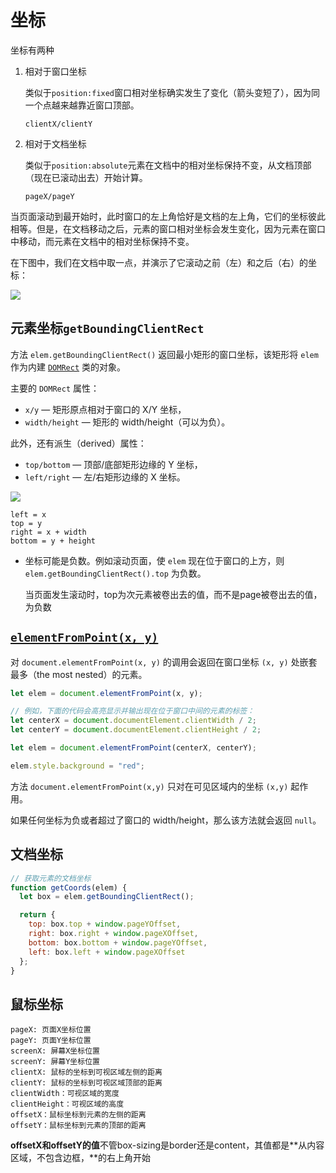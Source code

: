# 坐标

坐标有两种

1. 相对于窗口坐标

   类似于`position:fixed`窗口相对坐标确实发生了变化（箭头变短了），因为同一个点越来越靠近窗口顶部。

   `clientX/clientY`

2. 相对于文档坐标

   类似于`position:absolute`元素在文档中的相对坐标保持不变，从文档顶部（现在已滚动出去）开始计算。

   `pageX/pageY`

当页面滚动到最开始时，此时窗口的左上角恰好是文档的左上角，它们的坐标彼此相等。但是，在文档移动之后，元素的窗口相对坐标会发生变化，因为元素在窗口中移动，而元素在文档中的相对坐标保持不变。

在下图中，我们在文档中取一点，并演示了它滚动之前（左）和之后（右）的坐标：

![](https://zh.javascript.info/article/coordinates/document-and-window-coordinates-scrolled.svg)

## 元素坐标`getBoundingClientRect`

方法 `elem.getBoundingClientRect()` 返回最小矩形的窗口坐标，该矩形将 `elem` 作为内建 [`DOMRect`](https://www.w3.org/TR/geometry-1/#domrect) 类的对象。

主要的 `DOMRect` 属性：

- `x/y` — 矩形原点相对于窗口的 X/Y 坐标，
- `width/height` — 矩形的 width/height（可以为负）。

此外，还有派生（derived）属性：

- `top/bottom` — 顶部/底部矩形边缘的 Y 坐标，
- `left/right` — 左/右矩形边缘的 X 坐标。

![](https://zh.javascript.info/article/coordinates/coordinates.svg)

```
left = x
top = y
right = x + width
bottom = y + height
```

- 坐标可能是负数。例如滚动页面，使 `elem` 现在位于窗口的上方，则 `elem.getBoundingClientRect().top` 为负数。

  当页面发生滚动时，top为次元素被卷出去的值，而不是page被卷出去的值，为负数

## [`elementFromPoint(x, y)`](https://zh.javascript.info/coordinates#elementFromPoint)

对 `document.elementFromPoint(x, y)` 的调用会返回在窗口坐标 `(x, y)` 处嵌套最多（the most nested）的元素。

```javascript
let elem = document.elementFromPoint(x, y);
```

```javascript
// 例如，下面的代码会高亮显示并输出现在位于窗口中间的元素的标签：
let centerX = document.documentElement.clientWidth / 2;
let centerY = document.documentElement.clientHeight / 2;

let elem = document.elementFromPoint(centerX, centerY);

elem.style.background = "red";
```

方法 `document.elementFromPoint(x,y)` 只对在可见区域内的坐标 `(x,y)` 起作用。

如果任何坐标为负或者超过了窗口的 width/height，那么该方法就会返回 `null`。

## 文档坐标

```javascript
// 获取元素的文档坐标
function getCoords(elem) {
  let box = elem.getBoundingClientRect();

  return {
    top: box.top + window.pageYOffset,
    right: box.right + window.pageXOffset,
    bottom: box.bottom + window.pageYOffset,
    left: box.left + window.pageXOffset
  };
}
```

## 鼠标坐标

```
pageX: 页面X坐标位置
pageY: 页面Y坐标位置
screenX: 屏幕X坐标位置
screenY: 屏幕Y坐标位置
clientX: 鼠标的坐标到可视区域左侧的距离
clientY: 鼠标的坐标到可视区域顶部的距离
clientWidth：可视区域的宽度
clientHeight：可视区域的高度
offsetX：鼠标坐标到元素的左侧的距离
offsetY：鼠标坐标到元素的顶部的距离
```

**offsetX和offsetY的值**不管box-sizing是border还是content，其值都是**从内容区域，不包含边框，**的右上角开始



